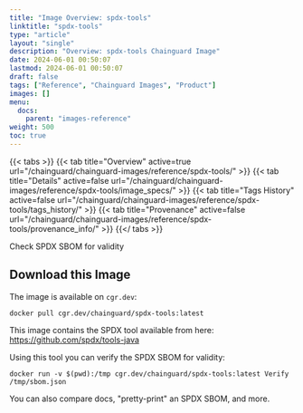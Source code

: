 ```yaml
---
title: "Image Overview: spdx-tools"
linktitle: "spdx-tools"
type: "article"
layout: "single"
description: "Overview: spdx-tools Chainguard Image"
date: 2024-06-01 00:50:07
lastmod: 2024-06-01 00:50:07
draft: false
tags: ["Reference", "Chainguard Images", "Product"]
images: []
menu: 
  docs: 
    parent: "images-reference"
weight: 500
toc: true
---
```


{{< tabs >}}
{{< tab title="Overview" active=true url="/chainguard/chainguard-images/reference/spdx-tools/" >}}
{{< tab title="Details" active=false url="/chainguard/chainguard-images/reference/spdx-tools/image_specs/" >}}
{{< tab title="Tags History" active=false url="/chainguard/chainguard-images/reference/spdx-tools/tags_history/" >}}
{{< tab title="Provenance" active=false url="/chainguard/chainguard-images/reference/spdx-tools/provenance_info/" >}}
{{</ tabs >}}



<!--overview:start-->
Check SPDX SBOM for validity
<!--overview:end-->

## Download this Image

The image is available on `cgr.dev`:

```
docker pull cgr.dev/chainguard/spdx-tools:latest
```


<!--body:start-->
This image contains the SPDX tool available from here: https://github.com/spdx/tools-java

Using this tool you can verify the SPDX SBOM for validity:

```
docker run -v $(pwd):/tmp cgr.dev/chainguard/spdx-tools:latest Verify /tmp/sbom.json
```

You can also compare docs, "pretty-print" an SPDX SBOM, and more.
<!--body:end-->

